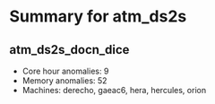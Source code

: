 # Summary for atm_ds2s

## atm_ds2s_docn_dice
- Core hour anomalies: 9
- Memory anomalies: 52
- Machines: derecho, gaeac6, hera, hercules, orion


